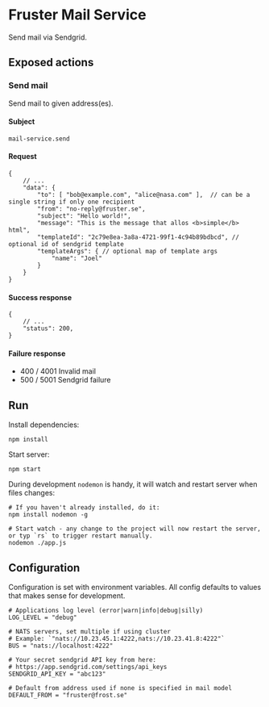 # Fruster Mail Service

Send mail via Sendgrid.

## Exposed actions

### Send mail

Send mail to given address(es).

#### Subject
    
    mail-service.send

#### Request 
    
    {
        // ...
        "data": {
            "to": [ "bob@example.com", "alice@nasa.com" ],  // can be a single string if only one recipient            
            "from": "no-reply@fruster.se",
            "subject": "Hello world!",
            "message": "This is the message that allos <b>simple</b> html",
            "templateId": "2c79e8ea-3a8a-4721-99f1-4c94b89bdbcd", // optional id of sendgrid template 
            "templateArgs": { // optional map of template args
                "name": "Joel"
            }
        }
    }

#### Success response

    {
        // ...
        "status": 200,        
    }

#### Failure response

* 400 / 4001 Invalid mail
* 500 / 5001 Sendgrid failure 


## Run

Install dependencies:

    npm install

Start server:

    npm start

During development `nodemon` is handy, it will watch and restart server when files changes:

    # If you haven't already installed, do it:
    npm install nodemon -g
  
    # Start watch - any change to the project will now restart the server, or typ `rs` to trigger restart manually.
    nodemon ./app.js

## Configuration

Configuration is set with environment variables. All config defaults to values that makes sense for development.
    
    # Applications log level (error|warn|info|debug|silly)
    LOG_LEVEL = "debug"
    
    # NATS servers, set multiple if using cluster
    # Example: `"nats://10.23.45.1:4222,nats://10.23.41.8:4222"`
    BUS = "nats://localhost:4222"
    
    # Your secret sendgrid API key from here:
    # https://app.sendgrid.com/settings/api_keys
    SENDGRID_API_KEY = "abc123"
    
    # Default from address used if none is specified in mail model
    DEFAULT_FROM = "fruster@frost.se"
        
    

    
    

